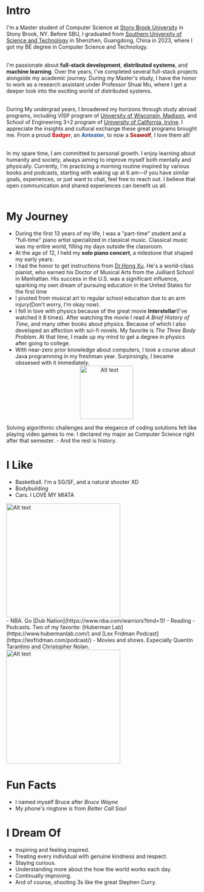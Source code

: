 # Intro

I'm a Master student of Computer Science at [Stony Brook University](https://www.stonybrook.edu/) in Stony Brook, NY. Before SBU, I graduated from [Southern University of Science and Technology](https://www.sustech.edu.cn/en/) in Shenzhen, Guangdong, China in 2023, where I got my BE degree in Computer Science and Technology. <br/><br/>

I'm passionate about **full-stack development**, **distributed systems**, and **machine learning**. Over the years, I've completed several full-stack projects alongside my academic journey. During my Master's study, I have the honor to work as a research assistant under Professor Shuai Mu, where I get a deeper look into the exciting world of distributed systems.<br/><br/>

During My undergrad years, I broadened my horizons through study abroad programs, including VISP program of [University of Wisconsin, Madison](https://www.wisc.edu/), and School of Engineering 3+2 program of [University of California, Irvine](https://uci.edu/). I appreciate the insights and cultural exchange these great programs brought me. From a proud **<span style="color:#C5050C">Badger</span>**, an **<span style="color:#255799">Anteater</span>**, to now a **<span style="color:#990000">Seawolf</span>**, I love them all!<br/><br/>

In my spare time, I am committed to personal growth. I enjoy learning about humanity and society, always aiming to improve myself both mentally and physically. Currently, I'm practicing a morning routine inspired by various books and podcasts, starting with waking up at 6 am—if you have similar goals, experiences, or just want to chat, feel free to reach out. I believe that open communication and shared experiences can benefit us all.<br/><br/>


<!-- I am the co-founder and CTO of [Promptfoo](https://promptfoo.dev), where we're building open-source tools to evaluate, find, and fix vulnerabilities in LLMs. Before Promptfoo, I was the VP of Engineering at [SmileID](https://www.usesmileid.com), where I led the development of tools that have helped over 170 million people in Africa gain access to financial services. I also co-founded [Arthena](https://arthena.com) and [Matroid](https://matroid.com).

In my spare time, I enjoy investing in people and ideas through a [small venture fund](https://skepticalinvestments.biz), focusing on projects with high social impact. If you think I can be helpful to you or your cause, or if you're interested in collaborating, feel free to get in touch. -->

# My Journey
- During the first 13 years of my life, I was a "part-time" student and a "full-time" piano artist specialized in classical music. Classical music was my entire world, filling my days outside the classroom.
- At the age of 12, I held my **solo piano concert**, a milestone that shaped my early years.
- I had the honor to get instructions from [Dr.Hong Xu](https://music.cuhk.edu.cn/en/faculty/hong-xu). He's a world-class pianist, who earned his Doctor of Musical Arts from the Juilliard School in Manhattan. His success in the U.S. was a significant influence, sparking my own dream of pursuing education in the United States for the first time
- I pivoted from musical art to regular school education due to an arm injury(Don't worry, I'm okay now).
- I fell in love with physics because of the great movie **Interstellar**(I've watched it 8 times). After watching the movie I read *A Brief History of Time*, and many other books about physics. Because of which I also developed an affection with sci-fi novels. My favorite is *The Three Body Problem*. At that time, I made up my mind to get a degree in physics after going to college.
- With near-zero prior knowledge about computers, I took a course about Java programming in my freshman year. Surpirsingly, I became obssesed with it immediately.<div style="text-align: center;">
    <img src="/images/prettyDamnGood.gif" alt="Alt text" width="140">
</div>Solving algorithmic challenges and the elegance of coding solutions felt like playing video games to me. I declared my major as Computer Science right after that semester. 
- And the rest is history.



<!-- - My parents put a computer in my bedroom in 1993 when I was 3. It was an old Tandy that ran MS-DOS. My favorite games were Street Rod 2, Wolfenstein 3D, and Tom and Jerry. It had a mechanical keyboard and a turbo button. To this day, I still don't know what pressing the turbo button really did.
- We subscribed to AOL in 1995. I still remember installing it from a floppy disk onto our brand-new Packard Bell. It took years for me to send my first email.
- In the summer of 1996, my uncle purchased [MegaRace](https://en.wikipedia.org/wiki/MegaRace) from [Media Play](https://en.wikipedia.org/wiki/Media_Play) and installed it on my mom's work computer. I might have endangered her business by using her computer too much.
- At 7, I discovered the mini-games hidden in Microsoft Office. I also beat Minesweeper on expert for the first time.
- At 8, my parents bought me a Sony Mavica MVC-FD71 digital camera after I stole their SLR one too many times. It could fit 10 images to a floppy disk at a 0.3MP resolution. I still have it, and it still works. I've been taking photographs ever since, now with a Nikon D750, D800, and occasionally with a Mamiya 6II.
- At 10, I built my first website with Microsoft FrontPage on our Pentium III [Gateway](https://en.wikipedia.org/wiki/Gateway,_Inc.). My website was terrible.
- I was 11 when I built my first [Tesla Coil](https://en.wikipedia.org/wiki/Tesla_coil) (without my parents' permission). Over the next few years, I built several more, including one of the first audio modulated coils and one of the first DRSSTCs.
- When I was 12, I set the all-time high record at my local laser tag facility by reverse engineering the charging station and weapon protocols with a photo-resistor, micro-cassette recorder, and a lot of patience. I was unstoppable.
- At 13, I went to space camp and fell in love. I went back two more times and promised myself that I'd work in space. I've since helped build three generations of satellites and have contributed to two more.
- At 14, I was almost expelled for finding a backdoor into my high school's file server and telling everyone but the faculty members about it. Later that year, I figured out how to turn off the internet firewall by editing system registry keys. I anonymously shared my work months later.
- At 16, I participated in a foreign exchange program in Dortmund, Germany. Since then, I've gone back almost every year.
- 14 - 17, I played a lot of video games. My favorites included Counter-Strike Source, Command and Conquer 3, Halo 2, and Age of Empires II.
- At 18, in the summer before college, my friends and I started playing [Muggle Quidditch](<https://en.wikipedia.org/wiki/Quidditch_(sport)>). We went on to start over 8 teams in the [International Quidditch Association](https://en.wikipedia.org/wiki/International_Quidditch_Association), including the [Buffalo Quidditch Society](https://www.facebook.com/buffaloquidditch/). At our height, we were ranked third in the IQA. Although I don't play anymore, you can still see pictures of me holding a broom while wearing a chess camp t-shirt on Facebook.
- At 19, I took my first graduate course and published my first academic paper.
- At 20, I co-authored a grant to build a satellite and managed a 60+ person team for the next two years. You can read more about that [here](https://ubnl.space/glados/).

Ask me in person for other stories that I'm afraid to share with the internet. -->

# I Like

- Basketball. I'm a SG/SF, and a natural shooter XD
- Bodybuilding
- Cars. I LOVE MY MIATA
<div>
    <img src="/images/miata.jpg" alt="Alt text" width="300">
</div>
- NBA. Go [Dub Nation](https://www.nba.com/warriors?tmd=1)!
- Reading
- Podcasts. Two of my favorite: [Huberman Lab](https://www.hubermanlab.com/) and [Lex Fridman Podcast](https://lexfridman.com/podcast/)
- Movies and shows. Expecially Quentin Tarantino and Christopher Nolan.<br/>
<div>
    <img src="/images/pulp_fiction.gif" alt="Alt text" width="300">
</div>



<!-- # Travel / Geography

- I am originally from Buffalo, New York. I have since lived in Palo Alto, Mountain View, San Francisco, Seattle, and New York City.
- I've been to approximately 50 countries, some of which I have forgotten, many of which I would like to revisit.
- In 2016, I visited Canada, Ethiopia, Austria, Germany, Belgium, Ireland, Northern Ireland, Italy, Romania, Sweden, Norway, Svalbard, Panama, Costa Rica, Uganda, Japan, and the UAE, mostly in that order.
- In 2017, I visited Canada, Japan, Denmark, Germany, Sweden, Estonia, Russia, the Netherlands, Belgium, the U.K., Spain, Iceland, France, Switzerland, Ethiopia, and Luxembourg.
- In 2018, I visited Canada, France, Italy, Israel, and the U.K.
- In 2019, I visited Canada, England, France, and Switzerland.
- In 2020, I traveled barely 20 blocks. I stayed in New York and remodeled an apartment.
- In 2021, I continued remodeling an apartment.
- In 2022, I switched jobs and visited the UK, France, Greece, Belgium, Luxembourg, Germany, and Kenya.
- In 2023, I visited France, the UK, Ireland, and Rwanda.
- I am an Oregon Trail II enthusiast. -->

# Fun Facts

- I named myself Bruce after *Bruce Wayne*
- My phone's ringtone is from *Better Call Saul*

<!-- - I have a list of thousands of ideas, like creating matching bow ties for cats and humans.
- I almost always have a sketchbook with me and a [01 Sakura Pigma Micron Pen](https://www.sakuraofamerica.com/product/pigma-micron/).
- I can't locate every country on a map.
- I operate a [small angel fund](http://skepticalinvestments.biz/) with terrible returns.
- I break about 30 traffic laws on a skateboard or [bicycle](https://www.citibikenyc.com/) every single day.
- I stack-rank coffee shops, restaurants, and every dog I see in New York.
- I added this page because many people complained that my site was just my resume.  -->

# I Dream Of

- Inspiring and feeling inspired.
- Treating every individual with genuine kindness and respect.
- Staying curious. 
- Understanding more about the how the world works each day.
- Continually improving.
- And of course, shooting 3s like the great Stephen Curry.

<!-- # Websites from People I Admire

- [Alex Peysakhovich](http://alexpeys.github.io/)
- [Chris Lengerich](http://www.chrislengerich.com/)
- [Chris Saad](https://www.chrissaad.com/)
- [Duncan Tomlin](http://duncantomlin.com/)
- [Ed Kearney](https://edkearney.com/)
- [Hawley Moore](http://hawleymoore.com/)
- [Holman Gao](https://golmansax.com/)
- [Ian Webster](http://ianww.com/)
- [Johanna Flato](https://www.johannaflato.com/)
- [Judy Mou](http://www.judymou.com/)
- [Judy Suh](https://www.judysuh.com/)
- [Kristina Monakhova](https://kristinamonakhova.com/)
- [Noah Trueblood](http://notrueblood.com/)
- [Ruoxi Wang](http://ruoxiw.com/)
- [Tom Sachs](https://www.tomsachs.org/)
- [Will Holley](https://willholley.com/)

If we are friends and you feel like you belong on this list, you're probably right. Submit a PR, or ask me, and I'll add you. -->
